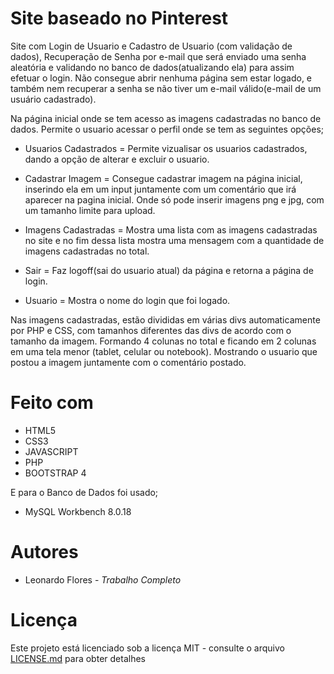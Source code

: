 # Site baseado no Pinterest

Site com Login de Usuario e Cadastro de Usuario (com validação de dados), Recuperação de Senha por e-mail que será enviado uma senha aleatória e validando no banco de dados(atualizando ela) para assim efetuar o login. Não consegue abrir nenhuma página sem estar logado, e também nem recuperar a senha se não tiver um e-mail válido(e-mail de um usuário cadastrado).

Na página inicial onde se tem acesso as imagens cadastradas no banco de dados. Permite o usuario acessar o perfil onde se tem as seguintes opções;

- Usuarios Cadastrados = Permite vizualisar os usuarios cadastrados, dando a opção de alterar e excluir o usuario.

- Cadastrar Imagem = Consegue cadastrar imagem na página inicial, inserindo ela em um input juntamente com um comentário que irá aparecer na pagina inicial. Onde só pode inserir imagens png e jpg, com um tamanho limite para upload.

- Imagens Cadastradas = Mostra uma lista com as imagens cadastradas no site e no fim dessa lista mostra uma mensagem com a quantidade de imagens cadastradas no total. 

- Sair = Faz logoff(sai do usuario atual) da página e retorna a página de login.

- Usuario = Mostra o nome do login que foi logado.

 Nas imagens cadastradas, estão divididas em várias divs automaticamente por PHP e CSS, com tamanhos diferentes das divs de acordo com o tamanho da imagem. Formando 4 colunas no total e ficando em 2 colunas em uma tela menor (tablet, celular ou notebook). Mostrando o usuario que postou a imagem juntamente com o comentário postado.

# Feito com
- HTML5
- CSS3
- JAVASCRIPT
- PHP
- BOOTSTRAP 4

E para o Banco de Dados foi usado;

- MySQL Workbench 8.0.18

# Autores
- Leonardo Flores - *Trabalho Completo*
# Licença
Este projeto está licenciado sob a licença MIT - consulte o arquivo [LICENSE.md](https://github.com/mecnosh/marvelrest/blob/master/LICENSE.md) para obter detalhes
